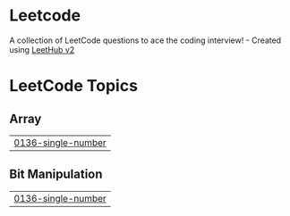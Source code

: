 # Leetcode
A collection of LeetCode questions to ace the coding interview! - Created using [LeetHub v2](https://github.com/arunbhardwaj/LeetHub-2.0)

<!---LeetCode Topics Start-->
# LeetCode Topics
## Array
|  |
| ------- |
| [0136-single-number](https://github.com/roshankumarsinha/Leetcode/tree/master/0136-single-number) |
## Bit Manipulation
|  |
| ------- |
| [0136-single-number](https://github.com/roshankumarsinha/Leetcode/tree/master/0136-single-number) |
<!---LeetCode Topics End-->